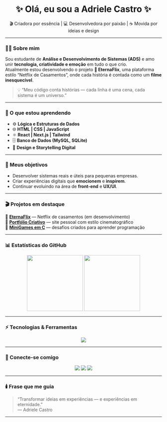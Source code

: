 
<!-- Banner -->

<h1 align="center">✨ Olá, eu sou a <strong>Adriele Castro</strong> ✨</h1>

<p align="center">
🎬 Criadora por essência | 💻 Desenvolvedora por paixão | ☕ Movida por ideias e design
</p>

---

### 👩‍💻 Sobre mim
Sou estudante de **Análise e Desenvolvimento de Sistemas (ADS)** e amo unir **tecnologia, criatividade e emoção** em tudo o que crio.  
Atualmente estou desenvolvendo o projeto **🎥 EternaFlix**, uma plataforma estilo “Netflix de Casamentos”, onde cada história é contada como um **filme inesquecível**.  

> 💡 “Meu código conta histórias — cada linha é uma cena, cada sistema é um universo.”

---

### 🧠 O que estou aprendendo
- ⚙️ **Lógica e Estruturas de Dados**
- 🌐 **HTML | CSS | JavaScript**
- ⚛️ **React | Next.js | Tailwind**
- 🗄️ **Banco de Dados (MySQL, SQLite)**
- 💬 **Design e Storytelling Digital**

---

### 🎯 Meus objetivos
- Desenvolver sistemas reais e úteis para pequenas empresas.  
- Criar experiências digitais que **emocionem** e **inspirem**.  
- Continuar evoluindo na área de **front-end** e **UX/UI**.

---

### 🎬 Projetos em destaque
🔹 **[EternaFlix](#)** — Netflix de casamentos (em desenvolvimento)  
🔹 **[Portfólio Criativo](#)** — site pessoal com estilo cinematográfico  
🔹 **[MiniGames em C](#)** — desafios criados para aprender programação

---

### 📊 Estatísticas do GitHub
<p align="center">
  <img height="180em" src="https://github-readme-stats.vercel.app/api?username=AdrieleCast&show_icons=true&theme=midnight-purple&hide_border=true" />
  <img height="180em" src="https://github-readme-stats.vercel.app/api/top-langs/?username=AdrieleCast&layout=compact&theme=midnight-purple&hide_border=true" />
</p>

---

### ⚡ Tecnologias & Ferramentas
<p align="center">
  <img src="https://skillicons.dev/icons?i=html,css,js,react,nextjs,tailwind,figma,git,github,vscode,mysql" />
</p>

---

### 🌌 Conecte-se comigo
<p align="center">
  <a href="https://www.instagram.com/euadrielecastro/" target="_blank"><img src="https://img.shields.io/badge/-Instagram-%23E4405F?style=for-the-badge&logo=instagram&logoColor=white"/></a>
  <a href="mailto:euadrielecastro@gmail.com" target="_blank"><img src="https://img.shields.io/badge/-Gmail-%23EA4335?style=for-the-badge&logo=gmail&logoColor=white"/></a>
  <a href="https://www.linkedin.com/in/SEULINKEDIN/" target="_blank"><img src="https://img.shields.io/badge/-LinkedIn-%230077B5?style=for-the-badge&logo=linkedin&logoColor=white"/></a>
</p>

---

### 🕯️ Frase que me guia
> “Transformar ideias em experiências — e experiências em eternidade.”  
> — Adriele Castro

---




